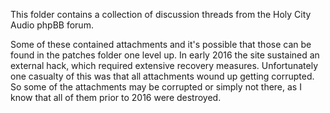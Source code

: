 This folder contains a collection of discussion threads from the Holy City Audio phpBB forum.

Some of these contained attachments and it's possible that those can be found in the patches folder one level up.  In early 2016 the site sustained an external hack, which required extensive recovery measures.  Unfortunately one casualty of this was that all attachments wound up getting corrupted.  So some of the attachments may be corrupted or simply not there, as I know that all of them prior to 2016 were destroyed.
